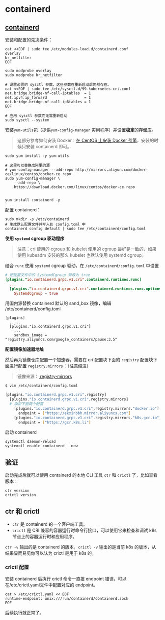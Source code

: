 # containerd

## [containerd](https://kubernetes.io/zh/docs/setup/production-environment/container-runtimes/#containerd)



安装和配置的先决条件：

```shell
cat <<EOF | sudo tee /etc/modules-load.d/containerd.conf
overlay
br_netfilter
EOF

sudo modprobe overlay
sudo modprobe br_netfilter

# 设置必需的 sysctl 参数，这些参数在重新启动后仍然存在。
cat <<EOF | sudo tee /etc/sysctl.d/99-kubernetes-cri.conf
net.bridge.bridge-nf-call-iptables  = 1
net.ipv4.ip_forward                 = 1
net.bridge.bridge-nf-call-ip6tables = 1
EOF

# 应用 sysctl 参数而无需重新启动
sudo sysctl --system
```



安装`yum-utils`包（提供`yum-config-manager` 实用程序）并设置**稳定**的存储库。

> 这部分参考如何安装 Docker：[在 CentOS 上安装 Docker 引擎](https://docs.docker.com/engine/install/centos/)，安装的时候只安装 containerd 即可。

```shell
sudo yum install -y yum-utils

# 这里可以替换成阿里的源 
# yum-config-manager --add-repo http://mirrors.aliyun.com/docker-ce/linux/centos/docker-ce.repo
sudo yum-config-manager \
    --add-repo \
    https://download.docker.com/linux/centos/docker-ce.repo

   
yum install containerd -y
```

配置 containerd：

```shell
sudo mkdir -p /etc/containerd
# 生成默认配置文件并写入到 config.toml 中
containerd config default | sudo tee /etc/containerd/config.toml
```



**使用 `systemd` cgroup 驱动程序**

> 注意：cri 使用的 cgroup 和 kubelet 使用的 cgroup 最好是一致的，如果使用 kubeadm 安装的那么 kubelet 也默认使用 systemd cgroup。

结合 `runc` 使用 `systemd` cgroup 驱动，在 `/etc/containerd/config.toml` 中设置

```toml
# 把配置文件中的 SystemdCgroup 修改为 true
[plugins."io.containerd.grpc.v1.cri".containerd.runtimes.runc]
  ...
  [plugins."io.containerd.grpc.v1.cri".containerd.runtimes.runc.options]
    SystemdCgroup = true
```



用国内源替换 containerd 默认的 sand_box 镜像，编辑 /etc/containerd/config.toml 

```shell
[plugins]
  .....
  [plugins."io.containerd.grpc.v1.cri"]
  	...
	sandbox_image = "registry.aliyuncs.com/google_containers/pause:3.5"
```

**配置镜像加速器地址**

然后再为镜像仓库配置一个加速器，需要在 cri 配置块下面的 `registry` 配置块下面进行配置 `registry.mirrors`：（注意缩进）

> 镜像来源：[ registry-mirrors](https://github.com/muzi502/registry-mirrors)

```bash
$ vim /etc/containerd/config.toml

[plugins."io.containerd.grpc.v1.cri".registry]
  [plugins."io.containerd.grpc.v1.cri".registry.mirrors]
  # 添加下面两个配置
    [plugins."io.containerd.grpc.v1.cri".registry.mirrors."docker.io"]
      endpoint = ["https://ekxinbbh.mirror.aliyuncs.com"]
    [plugins."io.containerd.grpc.v1.cri".registry.mirrors."k8s.gcr.io"]
      endpoint = ["https://gcr.k8s.li"]
```



启动 containerd

```shell
systemctl daemon-reload
systemctl enable containerd --now
```



## 验证

启动完成后就可以使用 containerd 的本地 CLI 工具 `ctr` 和 `crictl` 了，比如查看版本：

```
ctr version
crictl version
```



## ctr 和 crictl

* `ctr` 是 containerd 的一个客户端工具。
* `crictl` 是 CRI 兼容的容器运行时命令行接口，可以使用它来检查和调试 k8s 节点上的容器运行时和应用程序。

`ctr -v` 输出的是 containerd 的版本，`crictl -v` 输出的是当前 k8s 的版本，从结果显而易见你可以认为 crictl 是用于 k8s 的。



### crictl 配置

安装 containerd 后执行 crictl 命令一直报 endpoint 错误，可以在/etc/crictl.yaml文件中配置对应的 endpoint。

```
cat > /etc/crictl.yaml << EOF
runtime-endpoint: unix:///run/containerd/containerd.sock
EOF
```

后续执行就正常了。

